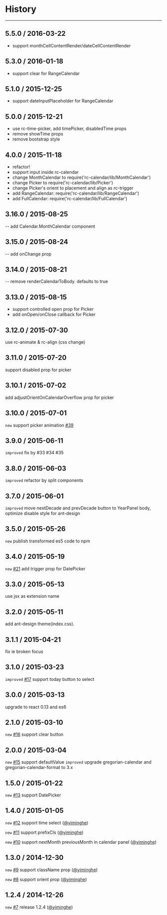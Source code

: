 # History
----

## 5.5.0 / 2016-03-22

- support monthCellContentRender/dateCellContentRender

## 5.3.0 / 2016-01-18

- support clear for RangeCalendar

## 5.1.0 / 2015-12-25

- support dateInputPlaceholder for RangeCalendar

## 5.0.0 / 2015-12-21

- use rc-time-picker, add timePicker, disabledTime props
- remove showTime props
- remove bootstrap style

## 4.0.0 / 2015-11-18

- refactor!
- support input inside rc-calendar
- change MonthCalendar to require('rc-calendar/lib/MonthCalendar')
- change Picker to require('rc-calendar/lib/Picker')
- change Picker's orient to placement and align as rc-trigger
- add RangeCalendar: require('rc-calendar/lib/RangeCalendar')
- add FullCalendar: require('rc-calendar/lib/FullCalendar')

## 3.16.0 / 2015-08-25

-- add Calendar.MonthCalendar component

## 3.15.0 / 2015-08-24

-- add onChange prop

## 3.14.0 / 2015-08-21

-- remove renderCalendarToBody. defaults to true

## 3.13.0 / 2015-08-15

- support controlled open prop for Picker
- add onOpen/onClose callback for Picker

## 3.12.0 / 2015-07-30

use rc-animate & rc-align (css change)

## 3.11.0 / 2015-07-20

support disabled prop for picker

## 3.10.1 / 2015-07-02

add adjustOrientOnCalendarOverflow prop for picker

## 3.10.0 / 2015-07-01

`new` support picker animation [#39](https://github.com/react-component/calendar/issues/39)

## 3.9.0 / 2015-06-11

`improved` fix by #33 #34 #35

## 3.8.0 / 2015-06-03

`improved` refactor by split components

## 3.7.0 / 2015-06-01

`improved` move nextDecade and prevDecade button to YearPanel body, optimize disable style for ant-design

## 3.5.0 / 2015-05-26

`new` publish transformed es5 code to npm

## 3.4.0 / 2015-05-19

`new` [#21](https://github.com/react-component/calendar/issues/21) add trigger prop for DatePicker

## 3.3.0 / 2015-05-13

use jsx as extension name

## 3.2.0 / 2015-05-11

add ant-design theme(index.css).

## 3.1.1 / 2015-04-21

fix ie broken focus

## 3.1.0 / 2015-03-23

`improved` [#17](https://github.com/react-component/calendar/issues/17) support today button to select

## 3.0.0 / 2015-03-13

upgrade to react 0.13 and es6

## 2.1.0 / 2015-03-10

`new` [#16](https://github.com/react-component/calendar/issues/16) support clear button

## 2.0.0 / 2015-03-04

`new` [#15](https://github.com/react-component/calendar/issues/15) support defaultValue
`improved` upgrade gregorian-calendar and gregorian-calendar-format to 3.x

## 1.5.0 / 2015-01-22

`new` [#13](https://github.com/react-component/calendar/issues/13) support DatePicker

## 1.4.0 / 2015-01-05

`new` [#12](https://github.com/react-component/calendar/issues/12) support time select   ([@yiminghe](https://github.com/yiminghe))

`new` [#11](https://github.com/react-component/calendar/issues/11) support prefixCls   ([@yiminghe](https://github.com/yiminghe))

`new` [#10](https://github.com/react-component/calendar/issues/10) support nextMonth previousMonth in calendar panel   ([@yiminghe](https://github.com/yiminghe))

## 1.3.0 / 2014-12-30

`new` [#9](https://github.com/react-component/calendar/issues/9) support className prop   ([@yiminghe](https://github.com/yiminghe))

`new` [#8](https://github.com/react-component/calendar/issues/8) support orient prop   ([@yiminghe](https://github.com/yiminghe))

## 1.2.4 / 2014-12-26

`new` [#7](https://github.com/react-component/calendar/issues/7) release 1.2.4   ([@yiminghe](https://github.com/yiminghe))
